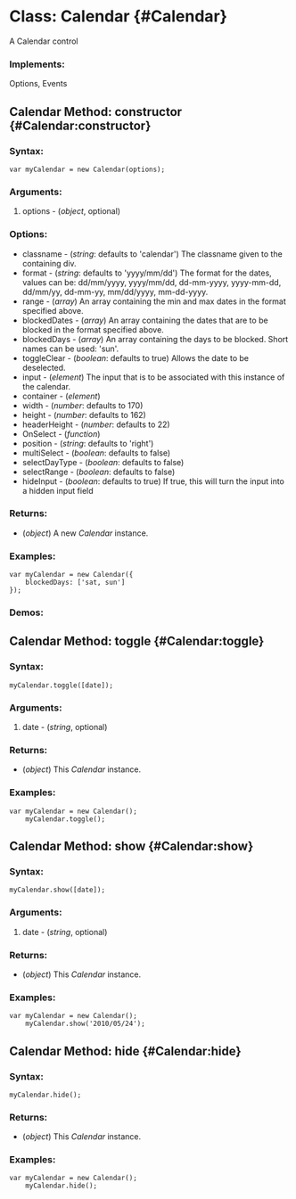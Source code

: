 Class: Calendar {#Calendar}
===========================

A Calendar control


### Implements:

Options, Events




Calendar Method: constructor {#Calendar:constructor}
-----------------------------------------------------


### Syntax:

	var myCalendar = new Calendar(options);

### Arguments:

1. options - (*object*, optional)

### Options:

* classname - (*string*: defaults to 'calendar') The classname given to the containing div.
* format - (*string*: defaults to 'yyyy/mm/dd') The format for the dates, values can be: dd/mm/yyyy, yyyy/mm/dd, dd-mm-yyyy, yyyy-mm-dd, dd/mm/yy, dd-mm-yy, mm/dd/yyyy, mm-dd-yyyy.
* range - (*array*) An array containing the min and max dates in the format specified above.
* blockedDates - (*array*) An array containing the dates that are to be blocked in the format specified above.
* blockedDays - (*array*) An array containing the days to be blocked. Short names can be used: 'sun'.
* toggleClear - (*boolean*: defaults to true) Allows the date to be deselected.
* input - (*element*) The input that is to be associated with this instance of the calendar.
* container - (*element*)
* width - (*number*: defaults to 170)
* height - (*number*: defaults to 162)
* headerHeight - (*number*: defaults to 22)
* OnSelect - (*function*)
* position - (*string*: defaults to 'right')
* multiSelect - (*boolean*: defaults to false)
* selectDayType - (*boolean*: defaults to false)
* selectRange - (*boolean*: defaults to false)
* hideInput - (*boolean*: defaults to true) If true, this will turn the input into a hidden input field

### Returns:

* (*object*) A new *Calendar* instance.

### Examples:

	var myCalendar = new Calendar({
		blockedDays: ['sat, sun']
	});

### Demos:




Calendar Method: toggle {#Calendar:toggle}
-------------------------------------------


### Syntax:

	myCalendar.toggle([date]);

### Arguments:

1. date - (*string*, optional)

### Returns:

* (*object*) This *Calendar* instance.

### Examples:

	var myCalendar = new Calendar();
		myCalendar.toggle();


Calendar Method: show {#Calendar:show}
---------------------------------------


### Syntax:

	myCalendar.show([date]);

### Arguments:

1. date - (*string*, optional)

### Returns:

* (*object*) This *Calendar* instance.

### Examples:

	var myCalendar = new Calendar();
		myCalendar.show('2010/05/24');
	

Calendar Method: hide {#Calendar:hide}
---------------------------------------


### Syntax:

	myCalendar.hide();
	
### Returns:

* (*object*) This *Calendar* instance.

### Examples:

	var myCalendar = new Calendar();
		myCalendar.hide();
